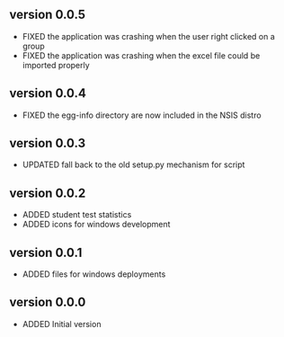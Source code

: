 version 0.0.5
--------------
* FIXED   the application was crashing when the user right clicked on a group
* FIXED   the application was crashing when the excel file could be imported properly

version 0.0.4
--------------
* FIXED   the egg-info directory are now included in the NSIS distro

version 0.0.3
--------------
* UPDATED fall back to the old setup.py mechanism for script

version 0.0.2
--------------
* ADDED   student test statistics
* ADDED   icons for windows development

version 0.0.1
--------------
* ADDED   files for windows deployments

version 0.0.0
--------------
* ADDED   Initial version
